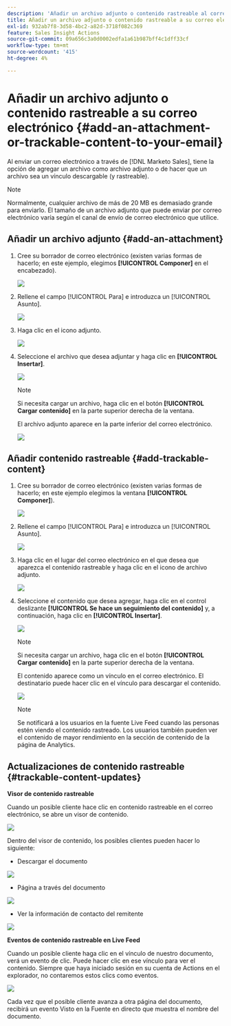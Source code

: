 ```yaml
---
description: 'Añadir un archivo adjunto o contenido rastreable al correo electrónico: documentos de Marketo, documentación del producto'
title: Añadir un archivo adjunto o contenido rastreable a su correo electrónico
exl-id: 932ab7f8-3d58-4bc2-a82d-3718f082c369
feature: Sales Insight Actions
source-git-commit: 09a656c3a0d0002edfa1a61b987bff4c1dff33cf
workflow-type: tm+mt
source-wordcount: '415'
ht-degree: 4%

---
```


# Añadir un archivo adjunto o contenido rastreable a su correo electrónico {#add-an-attachment-or-trackable-content-to-your-email}

Al enviar un correo electrónico a través de [!DNL Marketo Sales], tiene la opción de agregar un archivo como archivo adjunto o de hacer que un archivo sea un vínculo descargable (y rastreable).

>[!NOTE]
>
>Normalmente, cualquier archivo de más de 20 MB es demasiado grande para enviarlo. El tamaño de un archivo adjunto que puede enviar por correo electrónico varía según el canal de envío de correo electrónico que utilice.

## Añadir un archivo adjunto {#add-an-attachment}

1. Cree su borrador de correo electrónico (existen varias formas de hacerlo; en este ejemplo, elegimos **[!UICONTROL Componer]** en el encabezado).

   ![](assets/add-an-attachment-or-trackable-content-1.png)

1. Rellene el campo [!UICONTROL Para] e introduzca un [!UICONTROL Asunto].

   ![](assets/add-an-attachment-or-trackable-content-2.png)

1. Haga clic en el icono adjunto.

   ![](assets/add-an-attachment-or-trackable-content-3.png)

1. Seleccione el archivo que desea adjuntar y haga clic en **[!UICONTROL Insertar]**.

   ![](assets/add-an-attachment-or-trackable-content-4.png)

   >[!NOTE]
   >
   >Si necesita cargar un archivo, haga clic en el botón **[!UICONTROL Cargar contenido]** en la parte superior derecha de la ventana.

   El archivo adjunto aparece en la parte inferior del correo electrónico.

   ![](assets/add-an-attachment-or-trackable-content-5.png)

## Añadir contenido rastreable {#add-trackable-content}

1. Cree su borrador de correo electrónico (existen varias formas de hacerlo; en este ejemplo elegimos la ventana **[!UICONTROL Componer]**).

   ![](assets/add-an-attachment-or-trackable-content-6.png)

1. Rellene el campo [!UICONTROL Para] e introduzca un [!UICONTROL Asunto].

   ![](assets/add-an-attachment-or-trackable-content-7.png)

1. Haga clic en el lugar del correo electrónico en el que desea que aparezca el contenido rastreable y haga clic en el icono de archivo adjunto.

   ![](assets/add-an-attachment-or-trackable-content-8.png)

1. Seleccione el contenido que desea agregar, haga clic en el control deslizante **[!UICONTROL Se hace un seguimiento del contenido]** y, a continuación, haga clic en **[!UICONTROL Insertar]**.

   ![](assets/add-an-attachment-or-trackable-content-9.png)

   >[!NOTE]
   >
   >Si necesita cargar un archivo, haga clic en el botón **[!UICONTROL Cargar contenido]** en la parte superior derecha de la ventana.

   El contenido aparece como un vínculo en el correo electrónico. El destinatario puede hacer clic en el vínculo para descargar el contenido.

   ![](assets/add-an-attachment-or-trackable-content-10.png)

   >[!NOTE]
   >
   >Se notificará a los usuarios en la fuente Live Feed cuando las personas estén viendo el contenido rastreado. Los usuarios también pueden ver el contenido de mayor rendimiento en la sección de contenido de la página de Analytics.

## Actualizaciones de contenido rastreable {#trackable-content-updates}

**Visor de contenido rastreable**

Cuando un posible cliente hace clic en contenido rastreable en el correo electrónico, se abre un visor de contenido.

![](assets/add-an-attachment-or-trackable-content-11.png)

Dentro del visor de contenido, los posibles clientes pueden hacer lo siguiente:

* Descargar el documento

![](assets/add-an-attachment-or-trackable-content-12.png)

* Página a través del documento

![](assets/add-an-attachment-or-trackable-content-13.png)

* Ver la información de contacto del remitente

![](assets/add-an-attachment-or-trackable-content-14.png)

**Eventos de contenido rastreable en Live Feed**

Cuando un posible cliente haga clic en el vínculo de nuestro documento, verá un evento de clic. Puede hacer clic en ese vínculo para ver el contenido. Siempre que haya iniciado sesión en su cuenta de Actions en el explorador, no contaremos estos clics como eventos.

![](assets/add-an-attachment-or-trackable-content-15.png)

Cada vez que el posible cliente avanza a otra página del documento, recibirá un evento Visto en la Fuente en directo que muestra el nombre del documento.
